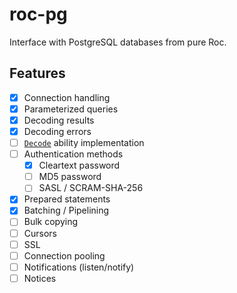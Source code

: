 # roc-pg

Interface with PostgreSQL databases from pure Roc.

## Features

- [x] Connection handling
- [x] Parameterized queries
- [x] Decoding results
- [x] Decoding errors
- [ ] [`Decode`](https://www.roc-lang.org/builtins/Decode) ability implementation
- [ ] Authentication methods
  - [x] Cleartext password
  - [ ] MD5 password
  - [ ] SASL / SCRAM-SHA-256
- [x] Prepared statements
- [x] Batching / Pipelining
- [ ] Bulk copying
- [ ] Cursors
- [ ] SSL
- [ ] Connection pooling
- [ ] Notifications (listen/notify)
- [ ] Notices
